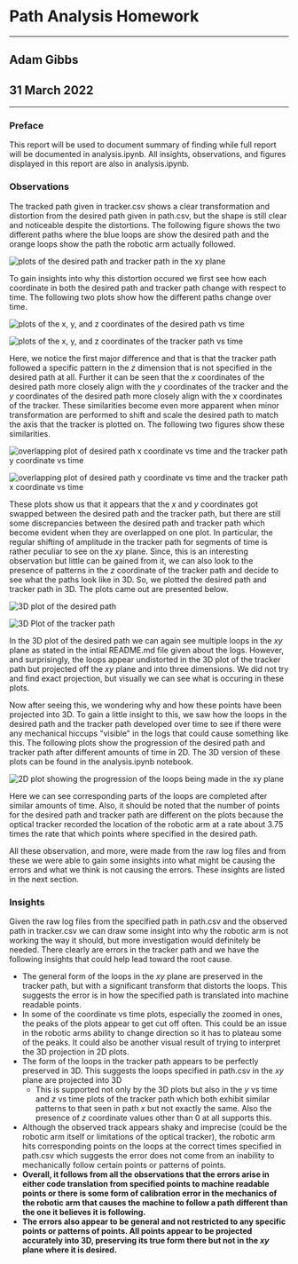 # Path Analysis Homework
___
## Adam Gibbs
## 31 March 2022
___
### Preface
This report will be used to document summary of finding while full report will be documented in analysis.ipynb. All insights, observations, and figures displayed in this report are also in analysis.ipynb.

### Observations 
The tracked path given in tracker.csv shows a clear transformation and distortion from the desired path given in path.csv, but the shape is still clear and noticeable despite the distortions. The following figure shows the two different paths where the blue loops are show the desired path and the orange loops show the path the robotic arm actually followed.

![plots of the desired path and tracker path in the xy plane](./figs/figure3_combined_xy.png)

To gain insights into why this distortion occured we first see how each coordinate in both the desired path and tracker path change with respect to time. The following two plots show how the different paths change over time.

![plots of the x, y, and z coordinates of the desired path vs time](./figs/figures456_Pvt.png) 

![plots of the x, y, and z coordinates of the tracker path vs time](./figs/figures789_Tvt.png) 

Here, we notice the first major difference and that is that the tracker path followed a specific pattern in the $z$ dimension that is not specified in the desired path at all. Further it can be seen that the $x$ coordinates of the desired path more closely align with the $y$ coordinates of the tracker and the $y$ coordinates of the desired path more closely align with the $x$ coordinates of the tracker. These similarities become even more apparent when minor transformation are performed to shift and scale the desired path to match the axis that the tracker is plotted on. The following two figures show these similarities.

![overlapping plot of desired path x coordinate vs time and the tracker path y coordinate vs time](./figs/figure20_overlapped_PXvTY.png) 

![overlapping plot of desired path y coordinate vs time and the tracker path x coordinate vs time](./figs/figure23_overlapped_PYvTX.png)

These plots show us that it appears that the $x$ and $y$ coordinates got swapped between the desired path and the tracker path, but there are still some discrepancies between the desired path and tracker path which become evident when they are overlapped on one plot. In particular, the regular shifting of amplitude in the tracker path for segments of time is rather peculiar to see on the $xy$ plane. Since, this is an interesting observation but little can be gained from it, we can also look to the presence of patterns in the $z$ coordinate of the tracker path and decide to see what the paths look like in 3D. So, we plotted the desired path and tracker path in 3D. The plots came out are presented below.

![3D plot of the desired path](./figs/figure28_3d_path.png) 

![3D Plot of the tracker path](./figs/figure29_3d_tracker.png)

In the 3D plot of the desired path we can again see multiple loops in the $xy$ plane as stated in the intial README.md file given about the logs. However, and surprisingly, the loops appear undistorted in the 3D plot of the tracker path but projected off the $xy$ plane and into three dimensions. We did not try and find exact projection, but visually we can see what is occuring in these plots. 

Now after seeing this, we wondering why and how these points have been projected into 3D. To gain a little insight to this, we saw how the loops in the desired path and the tracker path developed over time to see if there were any mechanical hiccups "visible" in the logs that could cause something like this. The following plots show the progression of the desired path and tracker path after different amounts of time in 2D. The 3D version of these plots can be found in the analysis.ipynb notebook.

![2D plot showing the progression of the loops being made in the xy plane](./figs/figure30_time_path.png) 

Here we can see corresponding parts of the loops are completed after similar amounts of time. Also, it should be noted that the number of points for the desired path and tracker path are different on the plots because the optical tracker recorded the location of the robotic arm at a rate about 3.75 times the rate that which points where specified in the desired path.

All these observation, and more, were made from the raw log files and from these we were able to gain some insights into what might be causing the errors and what we think is not causing the errors. These insights are listed in the next section.

### Insights
Given the raw log files from the specified path in path.csv and the observed path in tracker.csv we can draw some insight into why the robotic arm is not working the way it should, but more investigation would definitely be needed. There clearly are errors in the tracker path and we have the following insights that could help lead toward the root cause.

- The general form of the loops in the $xy$ plane are preserved in the tracker path, but with a significant transform that distorts the loops. This suggests the error is in how the specified path is translated into machine readable points.
- In some of the coordinate vs time plots, especially the zoomed in ones, the peaks of the plots appear to get cut off often. This could be an issue in the robotic arms ability to change direction so it has to plateau some of the peaks. It could also be another visual result of trying to interpret the 3D projection in 2D plots.
- The form of the loops in the tracker path appears to be perfectly preserved in 3D. This suggests the loops specified in path.csv in the $xy$ plane are projected into 3D
    - This is supported not only by the 3D plots but also in the $y$ vs time and $z$ vs time plots of the tracker path which both exhibit similar patterns to that seen in path $x$ but not exactly the same. Also the presence of $z$ coordinate values other than 0 at all supports this.
- Although the observed track appears shaky and imprecise (could be the robotic arm itself or limitations of the optical tracker), the robotic arm hits corresponding points on the loops at the correct times specified in path.csv which suggests the error does not come from an inability to mechanically follow certain points or patterns of points.
- **Overall, it follows from all the observations that the errors arise in either code translation from specified points to machine readable points or there is some form of calibration error in the mechanics of the robotic arm that causes the machine to follow a path different than the one it believes it is following.** 
- **The errors also appear to be general and not restricted to any specific points or patterns of points. All points appear to be projected accurately into 3D, preserving its true form there but not in the $xy$ plane where it is desired.**
